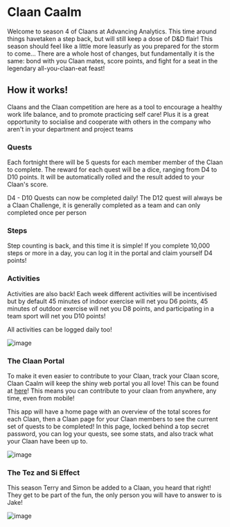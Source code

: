 
# Claan Caalm
Welcome to season 4 of Claans at Advancing Analytics. This time around things havetaken a step back, but will still keep a dose of D&D flair! This season should feel like a little more leasurly as you prepared for the storm to come... There are a whole host of changes, but fundamentally it is the same: bond with you Claan mates, score points, and fight for a seat in the legendary all-you-claan-eat feast!

## How it works!
Claans and the Claan competition are here as a tool to encourage a healthy work life balance, and to promote practicing self care! Plus it is a great opportunity to socialise and cooperate with others in the company who aren't in your department and project teams
        
### Quests
Each fortnight there will be 5 quests for each member member of the Claan to complete. The reward for each quest will be a dice, ranging from D4 to D10 points. It will be automatically rolled and the result added to your Claan's score.

D4 - D10 Quests can now be completed daily!
The D12 quest will always be a Claan Challenge, it is generally completed as a team and can only completed once per person

### Steps
Step counting is back, and this time it is simple! If you complete 10,000 steps or more in a day, you can log it in the portal and claim yourself D4 points!
        
### Activities
Activities are also back! Each week different activities will be incentivised but by default 45 minutes of indoor exercise will net you D6 points, 45 minutes of outdoor exercise will net you D8 points, and participating in a team sport will net you D10 points!

All activities can be logged daily too!

![image](https://i.imgur.com/TUUgl7A.jpg)

### The Claan Portal
To make it even easier to contribute to your Claan, track your Claan score, Claan Caalm  will keep the shiny web portal you all love! This can be found at [here](https://claan-chaaos.streamlit.app)! This means you can contribute to your claan from anywhere, any time, even from mobile!

This app will have a home page with an overview of the total scores for each Claan, then a Claan page for your Claan members to see the current set of quests to be completed! In this page, locked behind a top secret password, you can log your quests, see some stats, and also track what your Claan have been up to. 

![image](https://eventyrgames.com/wp-content/uploads/2022/08/Mizzium-Apparatus-886x628.png)

### The Tez and Si Effect
This season Terry and Simon be added to a Claan, you heard that right! They get to be part of the fun, the only person you will have to answer to is Jake! 

![image](https://www.gmbinder.com/images/aohxS6U.png)